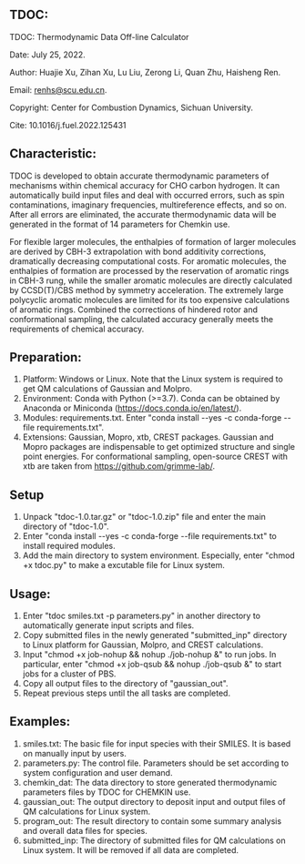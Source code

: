 ## TDOC:
TDOC: Thermodynamic Data Off-line Calculator 

Date: July 25, 2022.

Author: Huajie Xu, Zihan Xu, Lu Liu, Zerong Li, Quan Zhu, Haisheng Ren.

Email: renhs@scu.edu.cn.

Copyright: Center for Combustion Dynamics, Sichuan University.

Cite: 10.1016/j.fuel.2022.125431


## Characteristic:
TDOC is developed to obtain accurate thermodynamic parameters of mechanisms within chemical accuracy for CHO carbon hydrogen.
It can automatically build input files and deal with occurred errors, such as spin contaminations, imaginary frequencies, 
multireference effects, and so on. After all errors are eliminated, the accurate thermodynamic data will be generated in the
format of 14 parameters for Chemkin use.

For flexible larger molecules, the enthalpies of formation of larger molecules are derived by CBH-3 extrapolation with bond 
additivity corrections, dramatically decreasing computational costs. For aromatic molecules, the enthalpies of formation 
are processed by the reservation of aromatic rings in CBH-3 rung, while the smaller aromatic molecules are directly calculated
by CCSD(T)/CBS method by symmetry acceleration. The extremely large polycyclic aromatic molecules are limited for its too 
expensive calculations of aromatic rings. Combined the corrections of hindered rotor and conformational sampling, the calculated
accuracy generally meets the requirements of chemical accuracy.


## Preparation:
1. Platform: Windows or Linux. Note that the Linux system is required to get QM calculations of Gaussian and Molpro.
2. Environment: Conda with Python (>=3.7). Conda can be obtained by Anaconda or Miniconda (https://docs.conda.io/en/latest/).
3. Modules: requirements.txt. Enter "conda install --yes -c conda-forge --file requirements.txt".
4. Extensions: Gaussian, Mopro, xtb, CREST packages. Gaussian and Mopro packages are indispensable to get optimized structure 
   and single point energies. For conformational sampling, open-source CREST with xtb are taken from https://github.com/grimme-lab/.


## Setup
1. Unpack "tdoc-1.0.tar.gz" or "tdoc-1.0.zip" file and enter the main directory of "tdoc-1.0".
2. Enter "conda install --yes -c conda-forge --file requirements.txt" to install required modules.
3. Add the main directory to system environment. Especially, enter "chmod +x tdoc.py" to make a excutable file for Linux system. 


## Usage:
1. Enter "tdoc smiles.txt -p parameters.py" in another directory to automatically generate input scripts and files. 
2. Copy submitted files in the newly generated "submitted_inp" directory to Linux platform for Gaussian, Molpro, and CREST calculations.
3. Input "chmod +x job-nohup && nohup ./job-nohup &" to run jobs. In particular, enter "chmod +x job-qsub && nohup ./job-qsub &" 
   to start jobs for a cluster of PBS.
4. Copy all output files to the directory of "gaussian_out".
5. Repeat previous steps until the all tasks are completed.


## Examples:
1. smiles.txt: The basic file for input species with their SMILES. It is based on manually input by users.
2. parameters.py: The control file. Parameters should be set according to system configuration and user demand. 
3. chemkin_dat: The data directory to store generated thermodynamic parameters files by TDOC for CHEMKIN use.
4. gaussian_out: The output directory to deposit input and output files of QM calculations for Linux system.
5. program_out: The result directory to contain some summary analysis and overall data files for species.
6. submitted_inp: The directory of submitted files for QM calculations on Linux system. It will be removed if all data are completed.
